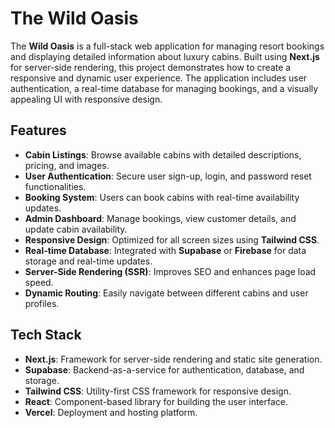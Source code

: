 # The Wild Oasis

The **Wild Oasis** is a full-stack web application for managing resort bookings and displaying detailed information about luxury cabins. Built using **Next.js** for server-side rendering, this project demonstrates how to create a responsive and dynamic user experience. The application includes user authentication, a real-time database for managing bookings, and a visually appealing UI with responsive design.

## Features

- **Cabin Listings**: Browse available cabins with detailed descriptions, pricing, and images.
- **User Authentication**: Secure user sign-up, login, and password reset functionalities.
- **Booking System**: Users can book cabins with real-time availability updates.
- **Admin Dashboard**: Manage bookings, view customer details, and update cabin availability.
- **Responsive Design**: Optimized for all screen sizes using **Tailwind CSS**.
- **Real-time Database**: Integrated with **Supabase** or **Firebase** for data storage and real-time updates.
- **Server-Side Rendering (SSR)**: Improves SEO and enhances page load speed.
- **Dynamic Routing**: Easily navigate between different cabins and user profiles.

## Tech Stack

- **Next.js**: Framework for server-side rendering and static site generation.
- **Supabase**: Backend-as-a-service for authentication, database, and storage.
- **Tailwind CSS**: Utility-first CSS framework for responsive design.
- **React**: Component-based library for building the user interface.
- **Vercel**: Deployment and hosting platform.
